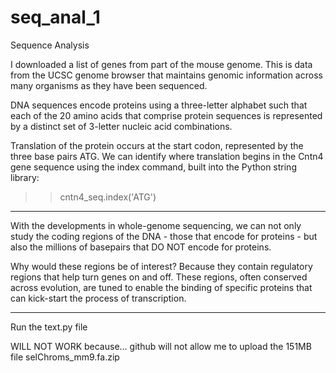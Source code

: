 # seq_anal_1
Sequence Analysis

I downloaded a list of genes from part of the mouse genome. This is data 
from the UCSC genome browser that maintains genomic information across many 
organisms as they have been sequenced.  

DNA sequences encode proteins using a three-letter alphabet such that each of 
the 20 amino acids that comprise protein sequences is represented by a distinct 
set of 3-letter nucleic acid combinations. 

Translation of the protein occurs at the start codon, represented by the three 
base pairs ATG.  We can identify where translation begins in the Cntn4 gene 
sequence using the index command, built into the Python string library:

>>cntn4_seq.index('ATG')

- - -
With the developments in whole-genome sequencing, we can not only study the coding 
regions of the DNA - those that encode for proteins - but also the millions of 
basepairs that DO NOT encode for proteins.

Why would these regions be of interest? Because they contain regulatory regions that 
help turn genes on and off.  These regions, often conserved across evolution, are 
tuned to enable the binding of specific proteins that can kick-start the process of 
transcription. 

- - -
Run the text.py file

WILL NOT WORK because…
github will not allow me to upload the 151MB file selChroms_mm9.fa.zip 
